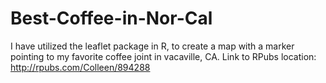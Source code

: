 # Best-Coffee-in-Nor-Cal

I have utilized the leaflet package in R, to create a map with a marker pointing to my favorite coffee joint in vacaville, CA. 
Link to RPubs location: http://rpubs.com/Colleen/894288
